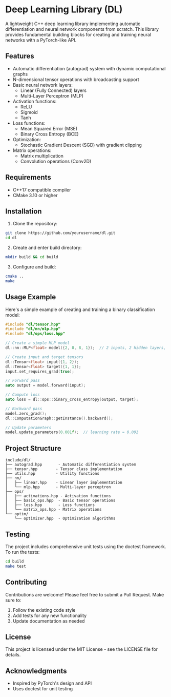 # Deep Learning Library (DL)

A lightweight C++ deep learning library implementing automatic differentiation and neural network components from scratch. This library provides fundamental building blocks for creating and training neural networks with a PyTorch-like API.

## Features

- Automatic differentiation (autograd) system with dynamic computational graphs
- N-dimensional tensor operations with broadcasting support
- Basic neural network layers:
  - Linear (Fully Connected) layers
  - Multi-Layer Perceptron (MLP)
- Activation functions:
  - ReLU
  - Sigmoid
  - Tanh
- Loss functions:
  - Mean Squared Error (MSE)
  - Binary Cross Entropy (BCE)
- Optimization:
  - Stochastic Gradient Descent (SGD) with gradient clipping
- Matrix operations:
  - Matrix multiplication
  - Convolution operations (Conv2D)

## Requirements

- C++17 compatible compiler
- CMake 3.10 or higher

## Installation

1. Clone the repository:
```bash
git clone https://github.com/yourusername/dl.git
cd dl
```

2. Create and enter build directory:
```bash
mkdir build && cd build
```

3. Configure and build:
```bash
cmake ..
make
```

## Usage Example

Here's a simple example of creating and training a binary classification model:

```cpp
#include "dl/tensor.hpp"
#include "dl/nn/mlp.hpp"
#include "dl/ops/loss.hpp"

// Create a simple MLP model
dl::nn::MLP<float> model({2, 8, 8, 1});  // 2 inputs, 2 hidden layers, 1 output

// Create input and target tensors
dl::Tensor<float> input({1, 2});
dl::Tensor<float> target({1, 1});
input.set_requires_grad(true);

// Forward pass
auto output = model.forward(input);

// Compute loss
auto loss = dl::ops::binary_cross_entropy(output, target);

// Backward pass
model.zero_grad();
dl::ComputationGraph::getInstance().backward();

// Update parameters
model.update_parameters(0.001f);  // learning rate = 0.001
```

## Project Structure

```
include/dl/
├── autograd.hpp       - Automatic differentiation system
├── tensor.hpp        - Tensor class implementation
├── utils.hpp         - Utility functions
├── nn/
│   ├── linear.hpp    - Linear layer implementation
│   └── mlp.hpp       - Multi-layer perceptron
├── ops/
│   ├── activations.hpp - Activation functions
│   ├── basic_ops.hpp  - Basic tensor operations
│   ├── loss.hpp       - Loss functions
│   └── matrix_ops.hpp - Matrix operations
└── optim/
    └── optimizer.hpp  - Optimization algorithms
```

## Testing

The project includes comprehensive unit tests using the doctest framework. To run the tests:

```bash
cd build
make test
```

## Contributing

Contributions are welcome! Please feel free to submit a Pull Request. Make sure to:

1. Follow the existing code style
2. Add tests for any new functionality
3. Update documentation as needed

## License

This project is licensed under the MIT License - see the LICENSE file for details.

## Acknowledgments

- Inspired by PyTorch's design and API
- Uses doctest for unit testing